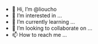 - 👋 Hi, I’m @lioucho
- 👀 I’m interested in ...
- 🌱 I’m currently learning ...
- 💞️ I’m looking to collaborate on ...
- 📫 How to reach me ...

<!---
lioucho/lioucho is a ✨ special ✨ repository because its `README.md` (this file) appears on your GitHub profile.
You can click the Preview link to take a look at your changes.
--->
